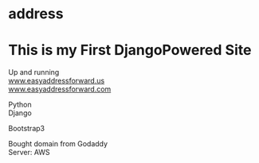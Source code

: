 address
=======
# This is my First DjangoPowered Site
 Up and running<br/>
  www.easyaddressforward.us<br/>
  www.easyaddressforward.com
  
Python<br/>
Django <br/>

Bootstrap3


Bought domain from Godaddy <br/>
Server: AWS
